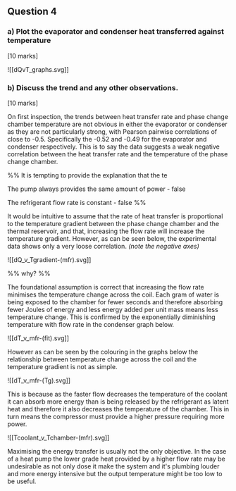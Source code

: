 
## Question 4
### a) Plot the evaporator and condenser heat transferred against temperature 
[10 marks]

![[dQvT_graphs.svg]]

### b) Discuss the trend and any other observations. 
[10 marks]

On first inspection, the trends between heat transfer rate and phase change chamber temperature are not obvious in either the evaporator or condenser as they are not particularly strong, with Pearson pairwise correlations of close to -0.5. Specifically the -0.52 and -0.49 for the evaporator and condenser respectively. This is to say the data suggests a weak negative correlation between the heat transfer rate and the temperature of the phase change chamber.

%%
It is tempting to provide the explanation that the te

The pump always provides the same amount of power - false

The refrigerant flow rate is constant - false
%%

It would be intuitive to assume that the rate of heat transfer is proportional to the temperature gradient between the phase change chamber and the thermal reservoir, and that, increasing the flow rate will increase the temperature gradient. However, as can be seen below, the experimental data shows only a very loose correlation. *(note the negative axes)*

![[dQ_v_Tgradient-(mfr).svg]]

%% why? %% 

The foundational assumption is correct that increasing the flow rate minimises the temperature change across the coil. Each gram of water is being exposed to the chamber for fewer seconds and therefore absorbing fewer Joules of energy and less energy added per unit mass means less temperature change. This is confirmed by the exponentially diminishing temperature with flow rate in the condenser graph below. 

![[dT_v_mfr-(fit).svg]]

However as can be seen by the colouring in the graphs below the relationship between temperature change across the coil and the temperature gradient is not as simple.

![[dT_v_mfr-(Tg).svg]]

This is because as the faster flow decreases the temperature of the coolant it can absorb more energy than is being released by the refrigerant as latent heat and therefore it also decreases the temperature of the chamber. This in turn means the compressor must provide a higher pressure requiring more power.

![[Tcoolant_v_Tchamber-(mfr).svg]]

Maximising the energy transfer is usually not the only objective. In the case of a heat pump the lower grade heat provided by a higher flow rate may be undesirable as not only dose it make the system and it's plumbing louder and more energy intensive but the output temperature might be too low to be useful.
